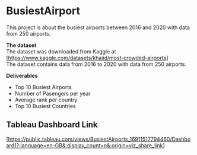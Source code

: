 # BusiestAirport
This project is about the busiest airports between 2016 and 2020 with data from 250 airports.

__The dataset__  
The dataset was downloaded from Kaggle at [https://www.kaggle.com/datasets/khaiid/most-crowded-airports]  
The dataset contains data from 2016 to 2020 with data from 250 airports.  

__Deliverables__
* Top 10 Busiest Airports  
* Number of Pasengers per year  
* Average rank per country
* Top 10 Busiest Countries

## Tableau Dashboard Link
[https://public.tableau.com/views/BusiestAirports_16911517794460/Dashboard1?:language=en-GB&:display_count=n&:origin=viz_share_link]
